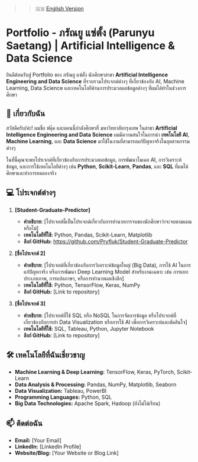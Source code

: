 > > 🇬🇧 [English Version](README.md)

# Portfolio - ภรัณยู แซ่ตั้ง (Parunyu Saetang) | Artificial Intelligence & Data Science

ยินดีต้อนรับสู่ Portfolio ของ ภรัณยู แซ่ตั้ง นักศึกษาสาขา **Artificial Intelligence Engineering and Data Science** ที่รวบรวมโปรเจกต์ต่างๆ ที่เกี่ยวข้องกับ AI, Machine Learning, Data Science และเทคโนโลยีด้านการประมวลผลข้อมูลต่างๆ ที่ผมได้ทำในช่วงการศึกษา

## 📌 เกี่ยวกับฉัน

สวัสดีครับ/ค่ะ! ผมชื่อ ฟลุ๊ค และตอนนี้กำลังศึกษาที่ มหาวิทยาลัยกรุงเทพ ในสาขา **Artificial Intelligence Engineering and Data Science** ผมมีความสนใจในการนำ **เทคโนโลยี AI**, **Machine Learning**, และ **Data Science** มาใช้ในงานที่สามารถแก้ปัญหาจริงในอุตสาหกรรมต่างๆ

ในที่นี้คุณจะพบโปรเจกต์ที่เกี่ยวข้องกับการประมวลผลข้อมูล, การพัฒนาโมเดล AI, การวิเคราะห์ข้อมูล, และการใช้เทคโนโลยีต่างๆ เช่น **Python**, **Scikit-Learn**, **Pandas**, และ **SQL** ที่ผมได้ศึกษาและทำการทดลองจริง

## 💻 โปรเจกต์ต่างๆ

1. **[Student-Graduate-Predictor]**
   - **คำอธิบาย:** [โปรเจกต์นี้เป็นโปรเจกต์เกี่ยวกับการทำนายการจบของนักศึกษาว่าจะจบตามแผนหรือไม่]
   - **เทคโนโลยีที่ใช้:** Python, Pandas, Scikit-Learn, Matplotlib
   - **ลิงก์ GitHub:** https://github.com/Pryfluk/Student-Graduate-Predictor

2. **[ชื่อโปรเจกต์ 2]**
   - **คำอธิบาย:** [โปรเจกต์ที่เกี่ยวข้องกับการวิเคราะห์ข้อมูลใหญ่ (Big Data), การใช้ AI ในการแก้ปัญหาจริง หรือการพัฒนา Deep Learning Model สำหรับงานเฉพาะ เช่น การแยกประเภทภาพ, การแปลภาษา, หรือการทำนายผลเชิงลึก]
   - **เทคโนโลยีที่ใช้:** Python, TensorFlow, Keras, NumPy
   - **ลิงก์ GitHub:** [Link to repository]

3. **[ชื่อโปรเจกต์ 3]**
   - **คำอธิบาย:** [โปรเจกต์ที่ใช้ SQL หรือ NoSQL ในการจัดการข้อมูล หรือโปรเจกต์ที่เกี่ยวข้องกับการทำ Data Visualization หรือการใช้ AI เพื่อการวิเคราะห์และตัดสินใจ]
   - **เทคโนโลยีที่ใช้:** SQL, Tableau, Python, Jupyter Notebook
   - **ลิงก์ GitHub:** [Link to repository]

## 🛠️ เทคโนโลยีที่ฉันเชี่ยวชาญ

- **Machine Learning & Deep Learning:** TensorFlow, Keras, PyTorch, Scikit-Learn
- **Data Analysis & Processing:** Pandas, NumPy, Matplotlib, Seaborn
- **Data Visualization:** Tableau, PowerBI
- **Programming Languages:** Python, SQL
- **Big Data Technologies:** Apache Spark, Hadoop (ยังไม่ได้เรียน)

## 📫 ติดต่อฉัน

- **Email:** [Your Email]
- **LinkedIn:** [LinkedIn Profile]
- **Website/Blog:** [Your Website or Blog Link]